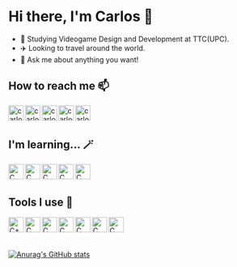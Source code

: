# Hi there, I'm Carlos 👋

- 🌱 Studying Videogame Design and Development at TTC(UPC).
- ✈️ Looking to travel around the world.
- 💬 Ask me about anything you want!


## How to reach me 📫
[<img align="left" alt="carlosarnau | Twitter" width="30px" src="https://img.icons8.com/color/344/twitter--v1.png" />][twitter]
[<img align="left" alt="carlosarnau | Artstation" width="30px" src="https://img.icons8.com/color/344/artstation.png" />][artstation]
[<img align="left" alt="carlosarnau | Discord" width="30px" src="https://img.icons8.com/color/344/discord-logo.png" />][discord]
[<img align="left" alt="carlosarnau | Twitch" width="30px" src="https://img.icons8.com/color/344/twitch--v1.png" />][twitch]
[<img align="left" alt="carlosarnau | Spotify" width="30px" src="https://img.icons8.com/color/344/spotify--v1.png" />][spotify]

<br>
<br>

## I'm learning... 🪄
<img align="left" alt="C" width="30px" src="https://img.icons8.com/color/344/c-programming.png"/>

<img align="left" alt="C" width="30px" src="https://img.icons8.com/color/344/c-sharp-logo.png"/>

<img align="left" alt="C" width="30px" src="https://img.icons8.com/color/344/c-plus-plus-logo.png"/>

<img align="left" alt="C" width="30px" src="https://img.icons8.com/color/344/flutter.png"/>

<img align="left" alt="C" width="30px" src="https://img.icons8.com/color/344/dart.png"/>

<br>
<br>

## Tools I use 🔧
<img align="left" alt= "C++" width = "30px" src = "https://img.icons8.com/color/344/github--v1.png"/>

<img align="left" alt="C" width="30px" src="https://img.icons8.com/color/344/unity.png"/>

<img align="left" alt="C" width="30px" src="https://img.icons8.com/color/344/visual-studio--v2.png"/>

<img align="left" alt="C" width="30px" src="https://img.icons8.com/color/344/autodesk-maya.png"/>

<img align="left" alt="C" width="30px" src="https://img.icons8.com/color/344/adobe-photoshop--v1.png"/>

<img align="left" alt="C" width="30px" src="https://img.icons8.com/color/344/adobe-illustrator--v1.png"/>

<img align="left" alt="C" width="30px" src="https://img.icons8.com/color/344/adobe-premiere-pro--v1.png"/>

<br>
<br>
<br>

[![Anurag's GitHub stats](https://github-readme-stats.vercel.app/api?username=carlosarnau)](https://github.com/anuraghazra/github-readme-stats)
  
[twitter]: https://twitter.com/carlosarnau01
[artstation]: https://www.artstation.com/carlosarnau
[discord]: https://discord.com/users/Twynics#0392
[twitch]: https://www.twitch.tv/twynics
[spotify]: https://open.spotify.com/user/g6okcvf6f80b35vbqboaf7mkn?si=6326ac00aaf14648
